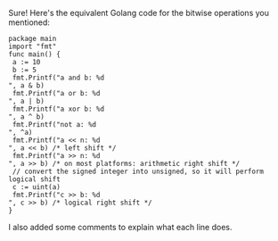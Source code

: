 Sure! Here's the equivalent Golang code for the bitwise operations you mentioned:
```
package main
import "fmt"
func main() {
 a := 10
 b := 5
 fmt.Printf("a and b: %d
", a & b)
 fmt.Printf("a or b: %d
", a | b)
 fmt.Printf("a xor b: %d
", a ^ b)
 fmt.Printf("not a: %d
", ^a)
 fmt.Printf("a << n: %d
", a << b) /* left shift */
 fmt.Printf("a >> n: %d
", a >> b) /* on most platforms: arithmetic right shift */
 // convert the signed integer into unsigned, so it will perform logical shift
 c := uint(a)
 fmt.Printf("c >> b: %d
", c >> b) /* logical right shift */
}
```
I also added some comments to explain what each line does.

